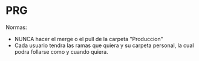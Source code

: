 # PRG
Normas: 
- NUNCA hacer el merge o el pull de la carpeta "Produccion"
- Cada usuario tendra las ramas que quiera y su carpeta personal, la cual podra follarse como y cuando quiera.
